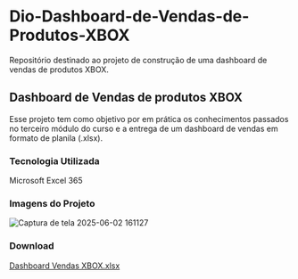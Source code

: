 # Dio-Dashboard-de-Vendas-de-Produtos-XBOX
Repositório destinado ao projeto de construção de uma dashboard de vendas de produtos XBOX.

## Dashboard de Vendas de produtos XBOX
Esse projeto tem como objetivo por em prática os conhecimentos passados no terceiro módulo do curso e a entrega de um dashboard de vendas em formato de planila (.xlsx).

### Tecnologia Utilizada
Microsoft Excel 365

### Imagens do Projeto

![Captura de tela 2025-06-02 161127](https://github.com/user-attachments/assets/8f7b460f-cc6f-460e-a0f4-bb1bdf7beea4)

### Download

[Dashboard Vendas XBOX.xlsx](https://github.com/user-attachments/files/20557734/Dashboard.Vendas.XBOX.xlsx)



